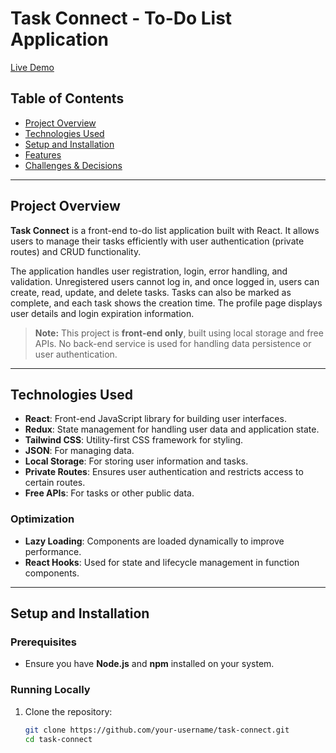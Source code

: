 # Task Connect - To-Do List Application

[Live Demo](https://task-connect.netlify.app/)

## Table of Contents
- [Project Overview](#project-overview)
- [Technologies Used](#technologies-used)
- [Setup and Installation](#setup-and-installation)
- [Features](#features)
- [Challenges & Decisions](#challenges--decisions)

---

## Project Overview
**Task Connect** is a front-end to-do list application built with React. It allows users to manage their tasks efficiently with user authentication (private routes) and CRUD functionality. 

The application handles user registration, login, error handling, and validation. Unregistered users cannot log in, and once logged in, users can create, read, update, and delete tasks. Tasks can also be marked as complete, and each task shows the creation time. The profile page displays user details and login expiration information.

> **Note:** This project is **front-end only**, built using local storage and free APIs. No back-end service is used for handling data persistence or user authentication.

---

## Technologies Used
- **React**: Front-end JavaScript library for building user interfaces.
- **Redux**: State management for handling user data and application state.
- **Tailwind CSS**: Utility-first CSS framework for styling.
- **JSON**: For managing data.
- **Local Storage**: For storing user information and tasks.
- **Private Routes**: Ensures user authentication and restricts access to certain routes.
- **Free APIs**: For tasks or other public data.

### Optimization
- **Lazy Loading**: Components are loaded dynamically to improve performance.
- **React Hooks**: Used for state and lifecycle management in function components.

---

## Setup and Installation

### Prerequisites
- Ensure you have **Node.js** and **npm** installed on your system.

### Running Locally
1. Clone the repository:
   ```bash
   git clone https://github.com/your-username/task-connect.git
   cd task-connect
